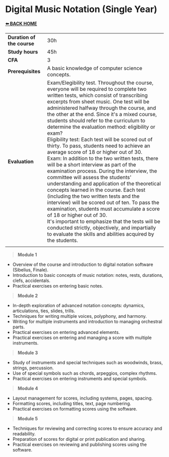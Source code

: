# **Digital Music Notation (Single Year)** 

[**⬅️ BACK HOME**](/HOME.md)  

|                          |     |
|:-------------------------|:----|  
|**Duration of the course**|30h  |
|**Study hours**           |45h  |
|**CFA**                   |3    |
|**Prerequisites**         |A basic knowledge of computer science concepts. |
|**Evaluation**            |Exam/Elegibility test. Throughout the course, everyone will be required to complete two written tests, which consist of transcribing excerpts from sheet music. One test will be administered halfway through the course, and the other at the end. Since it's a mixed course, students should refer to the curriculum to determine the evaluation method: eligibility or exam?<br>Eligibility test: Each test will be scored out of thirty. To pass, students need to achieve an average score of 18 or higher out of 30.<br>Exam: In addition to the two written tests, there will be a short interview as part of the examination process. During the interview, the committee will assess the students' understanding and application of the theoretical concepts learned in the course. Each test (including the two written tests and the interview) will be scored out of ten. To pass the examination, students must accumulate a score of 18 or higher out of 30.<br>It's important to emphasize that the tests will be conducted strictly, objectively, and impartially to evaluate the skills and abilities acquired by the students.|
|                          |     |


>**Module 1**  
- Overview of the course and introduction to digital notation software (Sibelius, Finale).
- Introduction to basic concepts of music notation: notes, rests, durations, clefs, accidentals.
- Practical exercises on entering basic notes.

>**Module 2**  
- In-depth exploration of advanced notation concepts: dynamics, articulations, ties, slides, trills.
- Techniques for writing multiple voices, polyphony, and harmony.
- Writing for multiple instruments and introduction to managing orchestral parts.
- Practical exercises on entering advanced elements.
- Practical exercises on entering and managing a score with multiple instruments.

>**Module 3**  
- Study of instruments and special techniques such as woodwinds, brass, strings, percussion.
- Use of special symbols such as chords, arpeggios, complex rhythms.
- Practical exercises on entering instruments and special symbols.

>**Module 4**  
- Layout management for scores, including systems, pages, spacing.
- Formatting scores, including titles, text, page numbering.
- Practical exercises on formatting scores using the software.

>**Module 5**  
- Techniques for reviewing and correcting scores to ensure accuracy and readability.
- Preparation of scores for digital or print publication and sharing.
- Practical exercises on reviewing and publishing scores using the software.